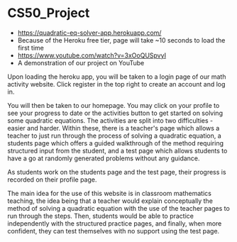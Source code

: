 # CS50_Project

- https://quadratic-eq-solver-app.herokuapp.com/
- Because of the Heroku free tier, page will take ~10 seconds to load the first time
- https://www.youtube.com/watch?v=3xOoQUSpvyI
- A demonstration of our project on YouTube

Upon loading the heroku app, you will be taken to a login page of our math activity website. Click register in the top right to create an account and log in.
 
You will then be taken to our homepage. You may click on your profile to see your progress to date or the activities button to get started on solving some quadratic equations. The activities are split into two difficulties - easier and harder. Within these, there is a teacher's page which allows a teacher to just run through the process of solving a quadratic equation, a students page which offers a guided walkthrough of the method requiring structured input from the student, and a test page which allows students to have a go at randomly generated problems without any guidance.
 
As students work on the students page and the test page, their progress is recorded on their profile page.
 
The main idea for the use of this website is in classroom mathematics teaching, the idea being that a teacher would explain conceptually the method of solving a quadratic equation with the use of the teacher pages to run through the steps. Then, students would be able to practice independently with the structured practice pages, and finally, when more confident, they can test themselves with no support using the test page.

